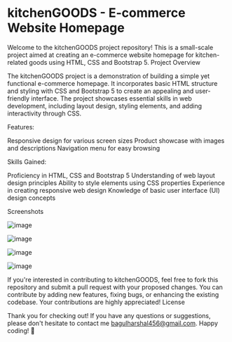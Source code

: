 # kitchenGOODS - E-commerce Website Homepage

Welcome to the kitchenGOODS project repository! This is a small-scale project aimed at creating an e-commerce website homepage for kitchen-related goods using HTML, CSS and Bootstrap 5.
Project Overview

The kitchenGOODS project is a demonstration of building a simple yet functional e-commerce homepage. It incorporates basic HTML structure and styling with CSS and Bootstrap 5 to create an appealing and user-friendly interface. The project showcases essential skills in web development, including layout design, styling elements, and adding interactivity through CSS.
 
 Features:

 Responsive design for various screen sizes
 Product showcase with images and descriptions
 Navigation menu for easy browsing

   
 Skills Gained:

 Proficiency in HTML, CSS and Bootstrap 5
 Understanding of web layout design principles
 Ability to style elements using CSS properties
 Experience in creating responsive web design
 Knowledge of basic user interface (UI) design concepts

 Screenshots

 ![image](https://github.com/harsh4042/ecommerce/assets/106963882/66ff6a42-9cfe-4867-8522-a8c14db55814)

 ![image](https://github.com/harsh4042/ecommerce/assets/106963882/af7e278e-1447-43db-b230-94ceef6633f0)

 ![image](https://github.com/harsh4042/ecommerce/assets/106963882/e8568207-d090-4a6d-9abe-668ce56a6d4b)

 ![image](https://github.com/harsh4042/ecommerce/assets/106963882/acdf1ecf-0458-482a-b4da-a9bc06d134c4)


 

 

If you're interested in contributing to kitchenGOODS, feel free to fork this repository and submit a pull request with your proposed changes. You can contribute by adding new features, fixing bugs, or enhancing the existing codebase. Your contributions are highly appreciated!
License

Thank you for checking out! If you have any questions or suggestions, please don't hesitate to contact me bagulharshal456@gmail.com. Happy coding! 🚀

